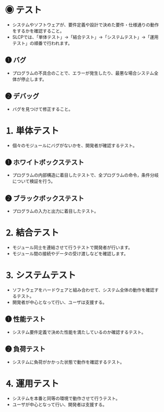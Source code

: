 # ◉ テスト
- システムやソフトウェアが、要件定義や設計で決めた要件・仕様通りの動作をするかを確認すること。
- SLCPでは、「単体テスト」→「結合テスト」→「システムテスト」→「運用テスト」の順番で行われます。

## ❶ バグ
- プログラムの不具合のことで、エラーが発生したり、最悪な場合システム全体が停止します。

## ❷ デバッグ
- バグを見つけて修正すること。

# ⒈ 単体テスト
- 個々のモジュールにバグがないかを、開発者が確認するテスト。

## ❶ ホワイトボックステスト
- プログラムの内部構造に着目したテストで、全プログラムの命令，条件分岐について検証を行う。

## ❷ ブラックボックステスト
- プログラムの入力と出力に着目したテスト。

# ⒉ 結合テスト
- モジュール同士を連結させて行うテストで開発者が行います。
- モジュール間の接続やデータの受け渡しなどを確認します。

# ⒊ システムテスト
- ソフトウェアをハードウェアと組み合わせて、システム全体の動作を確認するテスト。
- 開発者が中心となって行い、ユーザは支援する。

## ❶ 性能テスト
- システム要件定義で決めた性能を満たしているのか確認するテスト。

## ❷ 負荷テスト
- システムに負荷がかかった状態で動作を確認するテスト。

# ⒋ 運用テスト
- システムを本番と同等の環境で動作させて行うテスト。
- ユーザが中心となって行い、開発者は支援する。
